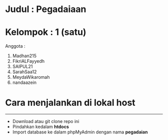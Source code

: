 # Judul : Pegadaiaan
# Kelompok : 1 (satu)

Anggota : 
1. Madhan215
2. FikriALFayyedh
3. SAIPUL21
4. SarahSaa12
5. MeydaWikaromah
6. nandaazein

# Cara menjalankan di lokal host
<hr>

- Download atau git clone repo ini
- Pindahkan kedalam **htdocs**
- Import database ke dalam phpMyAdmin dengan nama **pegadaian**

